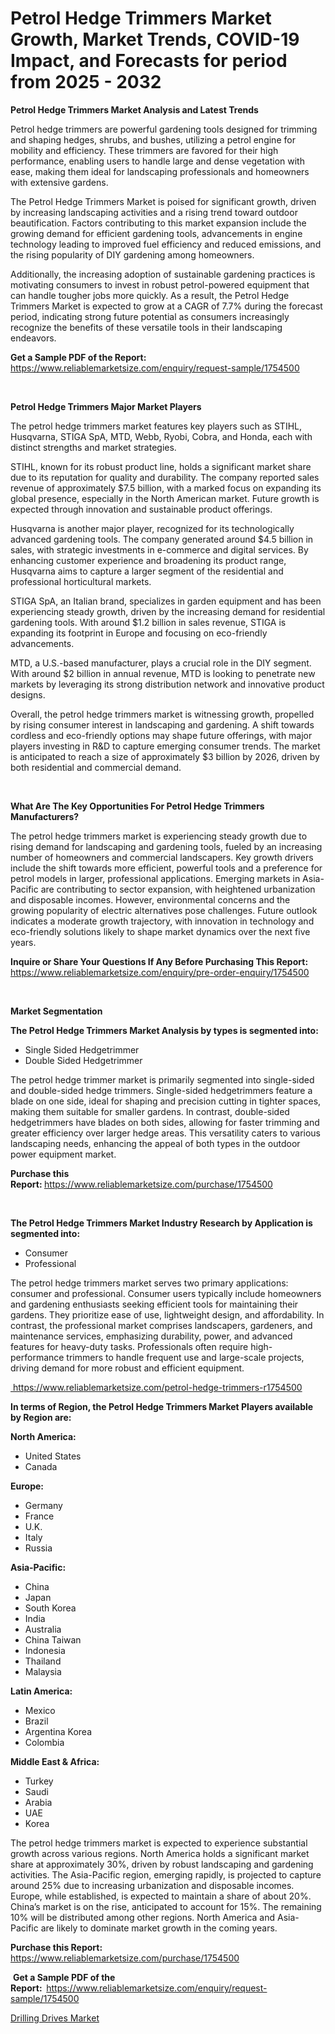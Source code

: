 <p><h1>Petrol Hedge Trimmers Market Growth, Market Trends, COVID-19 Impact, and Forecasts for period from 2025 - 2032</h1></p><p><strong>Petrol Hedge Trimmers Market Analysis and Latest Trends</strong></p>
<p><p>Petrol hedge trimmers are powerful gardening tools designed for trimming and shaping hedges, shrubs, and bushes, utilizing a petrol engine for mobility and efficiency. These trimmers are favored for their high performance, enabling users to handle large and dense vegetation with ease, making them ideal for landscaping professionals and homeowners with extensive gardens.</p><p>The Petrol Hedge Trimmers Market is poised for significant growth, driven by increasing landscaping activities and a rising trend toward outdoor beautification. Factors contributing to this market expansion include the growing demand for efficient gardening tools, advancements in engine technology leading to improved fuel efficiency and reduced emissions, and the rising popularity of DIY gardening among homeowners.</p><p>Additionally, the increasing adoption of sustainable gardening practices is motivating consumers to invest in robust petrol-powered equipment that can handle tougher jobs more quickly. As a result, the Petrol Hedge Trimmers Market is expected to grow at a CAGR of 7.7% during the forecast period, indicating strong future potential as consumers increasingly recognize the benefits of these versatile tools in their landscaping endeavors.</p></p>
<p><strong>Get a Sample PDF of the Report:&nbsp;</strong> <a href="https://www.reliablemarketsize.com/enquiry/request-sample/1754500?utm_campaign=2192&utm_medium=2&utm_source=Github&utm_content=ia&utm_term=18022025&utm_id=petrol-hedge-trimmers">https://www.reliablemarketsize.com/enquiry/request-sample/1754500</a></p>
<p>&nbsp;</p>
<p><strong>Petrol Hedge Trimmers Major Market Players</strong></p>
<p><p>The petrol hedge trimmers market features key players such as STIHL, Husqvarna, STIGA SpA, MTD, Webb, Ryobi, Cobra, and Honda, each with distinct strengths and market strategies.</p><p>STIHL, known for its robust product line, holds a significant market share due to its reputation for quality and durability. The company reported sales revenue of approximately $7.5 billion, with a marked focus on expanding its global presence, especially in the North American market. Future growth is expected through innovation and sustainable product offerings.</p><p>Husqvarna is another major player, recognized for its technologically advanced gardening tools. The company generated around $4.5 billion in sales, with strategic investments in e-commerce and digital services. By enhancing customer experience and broadening its product range, Husqvarna aims to capture a larger segment of the residential and professional horticultural markets.</p><p>STIGA SpA, an Italian brand, specializes in garden equipment and has been experiencing steady growth, driven by the increasing demand for residential gardening tools. With around $1.2 billion in sales revenue, STIGA is expanding its footprint in Europe and focusing on eco-friendly advancements.</p><p>MTD, a U.S.-based manufacturer, plays a crucial role in the DIY segment. With around $2 billion in annual revenue, MTD is looking to penetrate new markets by leveraging its strong distribution network and innovative product designs.</p><p>Overall, the petrol hedge trimmers market is witnessing growth, propelled by rising consumer interest in landscaping and gardening. A shift towards cordless and eco-friendly options may shape future offerings, with major players investing in R&D to capture emerging consumer trends. The market is anticipated to reach a size of approximately $3 billion by 2026, driven by both residential and commercial demand.</p></p>
<p>&nbsp;</p>
<p><strong>What Are The Key Opportunities For Petrol Hedge Trimmers Manufacturers?</strong></p>
<p><p>The petrol hedge trimmers market is experiencing steady growth due to rising demand for landscaping and gardening tools, fueled by an increasing number of homeowners and commercial landscapers. Key growth drivers include the shift towards more efficient, powerful tools and a preference for petrol models in larger, professional applications. Emerging markets in Asia-Pacific are contributing to sector expansion, with heightened urbanization and disposable incomes. However, environmental concerns and the growing popularity of electric alternatives pose challenges. Future outlook indicates a moderate growth trajectory, with innovation in technology and eco-friendly solutions likely to shape market dynamics over the next five years.</p></p>
<p><strong>Inquire or Share Your Questions If Any Before Purchasing This Report:</strong> <a href="https://www.reliablemarketsize.com/enquiry/pre-order-enquiry/1754500?utm_campaign=2192&utm_medium=2&utm_source=Github&utm_content=ia&utm_term=18022025&utm_id=petrol-hedge-trimmers">https://www.reliablemarketsize.com/enquiry/pre-order-enquiry/1754500</a></p>
<p>&nbsp;</p>
<p><strong>Market Segmentation</strong></p>
<p><strong>The Petrol Hedge Trimmers Market Analysis by types is segmented into:</strong></p>
<p><ul><li>Single Sided Hedgetrimmer</li><li>Double Sided Hedgetrimmer</li></ul></p>
<p><p>The petrol hedge trimmer market is primarily segmented into single-sided and double-sided hedge trimmers. Single-sided hedgetrimmers feature a blade on one side, ideal for shaping and precision cutting in tighter spaces, making them suitable for smaller gardens. In contrast, double-sided hedgetrimmers have blades on both sides, allowing for faster trimming and greater efficiency over larger hedge areas. This versatility caters to various landscaping needs, enhancing the appeal of both types in the outdoor power equipment market.</p></p>
<p><strong>Purchase this Report:&nbsp;</strong><a href="https://www.reliablemarketsize.com/purchase/1754500?utm_campaign=2192&utm_medium=2&utm_source=Github&utm_content=ia&utm_term=18022025&utm_id=petrol-hedge-trimmers">https://www.reliablemarketsize.com/purchase/1754500</a></p>
<p>&nbsp;</p>
<p><strong>The Petrol Hedge Trimmers Market Industry Research by Application is segmented into:</strong></p>
<p><ul><li>Consumer</li><li>Professional</li></ul></p>
<p><p>The petrol hedge trimmers market serves two primary applications: consumer and professional. Consumer users typically include homeowners and gardening enthusiasts seeking efficient tools for maintaining their gardens. They prioritize ease of use, lightweight design, and affordability. In contrast, the professional market comprises landscapers, gardeners, and maintenance services, emphasizing durability, power, and advanced features for heavy-duty tasks. Professionals often require high-performance trimmers to handle frequent use and large-scale projects, driving demand for more robust and efficient equipment.</p></p>
<p><a href="https://www.reliablemarketsize.com/petrol-hedge-trimmers-r1754500?utm_campaign=2192&utm_medium=2&utm_source=Github&utm_content=ia&utm_term=18022025&utm_id=petrol-hedge-trimmers">&nbsp;https://www.reliablemarketsize.com/petrol-hedge-trimmers-r1754500</a></p>
<p><strong>In terms of Region, the Petrol Hedge Trimmers Market Players available by Region are:</strong></p>
<p>
    <p> <strong> North America: </strong>
        <ul>
            <li>United States</li>
            <li>Canada</li>
        </ul>
        </p> 
    <p> <strong> Europe: </strong>
        <ul>
            <li>Germany</li>
            <li>France</li>
            <li>U.K.</li>
            <li>Italy</li>
            <li>Russia</li>
        </ul>
        </p> 
    <p> <strong> Asia-Pacific: </strong>
        <ul>
            <li>China</li>
            <li>Japan</li>
            <li>South Korea</li>
            <li>India</li>
            <li>Australia</li>
            <li>China Taiwan</li>
            <li>Indonesia</li>
            <li>Thailand</li>
            <li>Malaysia</li>
        </ul>
        </p> 
    <p> <strong> Latin America: </strong>
        <ul>
            <li>Mexico</li>
            <li>Brazil</li>
            <li>Argentina Korea</li>
            <li>Colombia</li>
        </ul>
        </p> 
    <p> <strong> Middle East & Africa: </strong>
        <ul>
            <li>Turkey</li>
            <li>Saudi</li>
            <li>Arabia</li>
            <li>UAE</li>
            <li>Korea</li>
        </ul>
    </p>
    </p>
<p><p>The petrol hedge trimmers market is expected to experience substantial growth across various regions. North America holds a significant market share at approximately 30%, driven by robust landscaping and gardening activities. The Asia-Pacific region, emerging rapidly, is projected to capture around 25% due to increasing urbanization and disposable incomes. Europe, while established, is expected to maintain a share of about 20%. China’s market is on the rise, anticipated to account for 15%. The remaining 10% will be distributed among other regions. North America and Asia-Pacific are likely to dominate market growth in the coming years.</p></p>
<p><strong>Purchase this Report: </strong><a href="https://www.reliablemarketsize.com/purchase/1754500?utm_campaign=2192&utm_medium=2&utm_source=Github&utm_content=ia&utm_term=18022025&utm_id=petrol-hedge-trimmers">https://www.reliablemarketsize.com/purchase/1754500</a></p>
<p>&nbsp;<strong>Get a Sample PDF of the Report:&nbsp;&nbsp;</strong><a href="https://www.reliablemarketsize.com/enquiry/request-sample/1754500?utm_campaign=2192&utm_medium=2&utm_source=Github&utm_content=ia&utm_term=18022025&utm_id=petrol-hedge-trimmers">https://www.reliablemarketsize.com/enquiry/request-sample/1754500</a></p>
<p><strong></strong></p>
<p><p><a href="https://github.com/WashimHussain441/Market-Research-Report-List-1/blob/main/drilling-drives-market.md?utm_campaign=2192&utm_medium=2&utm_source=Github&utm_content=ia&utm_term=18022025&utm_id=petrol-hedge-trimmers">Drilling Drives Market</a></p></p>